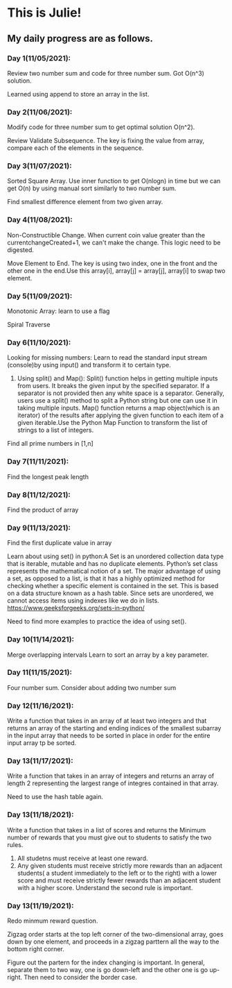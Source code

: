 # This is Julie! 

## My daily progress are as follows.
 ### Day 1(11/05/2021): 
 Review two number sum and code for three number sum. Got O(n^3) solution.
 
 Learned using append to store an array in the list.
 ### Day 2(11/06/2021): 
 Modify code for three number sum to get optimal solution O(n^2). 
 
 Review Validate Subsequence. The key is fixing the value from array, compare each of the elements in the sequence.
 ### Day 3(11/07/2021): 
Sorted Square Array. Use inner function to get O(nlogn) in time but we can get O(n) by using manual sort similarly to two number sum. 

Find smallest difference element from two given array. 
 ### Day 4(11/08/2021): 
Non-Constructible Change. When current coin value greater than the currentchangeCreated+1, we can't make the change. This logic need to be digested. 

Move Element to End. The key is using two index, one in the front and the other one in the end.Use this array[i], array[j] = array[j], array[i] to swap two         element.  
 ### Day 5(11/09/2021): 
Monotonic Array: learn to use a flag

Spiral Traverse

 ### Day 6(11/10/2021):
Looking for missing numbers: Learn to read the standard input stream (console)by using input() and transform it to certain type. 
1. Using split() and Map(): 
Split() function helps in getting multiple inputs from users. It breaks the given input by the specified separator. If a separator is not provided then any white space is a separator. Generally, users use a split() method to split a Python string but one can use it in taking multiple inputs.
Map() function returns a map object(which is an iterator) of the results after applying the given function to each item of a given iterable.Use the Python Map Function to transform the list of strings to a list of integers.

Find all prime numbers in [1,n]

 ### Day 7(11/11/2021):
Find the longest peak length

 ### Day 8(11/12/2021):
Find the product of array

 ### Day 9(11/13/2021):
Find the first duplicate value in array

Learn about using set() in python:A Set is an unordered collection data type that is iterable, mutable and has no duplicate elements. Python’s set class represents the mathematical notion of a set. The major advantage of using a set, as opposed to a list, is that it has a highly optimized method for checking whether a specific element is contained in the set. This is based on a data structure known as a hash table. Since sets are unordered, we cannot access items using indexes like we do in lists. https://www.geeksforgeeks.org/sets-in-python/

Need to find more examples to practice the idea of using set().

 ### Day 10(11/14/2021):
Merge overlapping intervals
Learn to sort an array by a key parameter.

 ### Day 11(11/15/2021):
Four number sum.
Consider about adding two number sum

 ### Day 12(11/16/2021):
Write a function that takes in an array of at least two integers and that returns an array of the starting and ending indices of the smallest subarray in the input array that needs to be sorted in place in order for the entire input array tp be sorted.

 ### Day 13(11/17/2021):
 Write a function that takes in an array of integers and returns an array of length 2 representing the largest range of integres contained in that array.
 
 Need to use the hash table again. 

 ### Day 13(11/18/2021):
 Write a function that takes in a list of scores and returns the Minimum number of rewards that you must give out to students to satisfy the two rules.
 1. All studetns must receive at least one reward.
 2. Any given students must receive strictly more rewards than an adjacent students( a student immediately to the left or to the right) with a lower score and must receive strictly fewer rewards than an adjacent student with a higher score. 
 Understand the second rule is important. 
 
 ### Day 13(11/19/2021):
 Redo minmum reward question. 
 
 Zigzag order starts at the top left corner of the two-dimensional array, goes down by one element, and proceeds in a zigzag parttern all the way to the bottom right corner. 

Figure out the partern for the index changing is important. In general, separate them to two way, one is go down-left and the other one is go up-right. Then need to consider the border case. 
